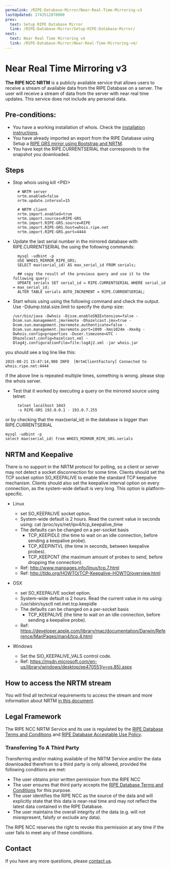 ```yaml
---
permalink: /RIPE-Database-Mirror/Near-Real-Time-Mirroring-v3
lastUpdated: 1743512878000
prev:
  text: Setup RIPE Database Mirror
  link: /RIPE-Database-Mirror/Setup-RIPE-Database-Mirror/
next:
  text: Near Real Time Mirroring v4
  link: /RIPE-Database-Mirror/Near-Real-Time-Mirroring-v4/
---
```


# Near Real Time Mirroring v3

**The RIPE NCC NRTM** is a publicly available service that allows users to receive a stream of available data from the RIPE Database on a server. The user will receive a stream of data from the server with near real time updates. This service does not include any personal data.

## Pre-conditions:

* You have a working installation of whois. Check the [installation instructions](../Installation-and-Development/Installation-instructions/#installation-instructions).
* You have already imported an export from the RIPE Database using Setup a [RIPE GRS mirror using Bootstrap and NRTM](../RIPE-Database-Mirror/Setup-RIPE-Database-Mirror/#setup-ripe-database-mirror).
* You have kept the RIPE.CURRENTSERIAL that corresponds to the snapshot you downloaded.

## Steps

* Stop whois using kill &lt;PID&gt;

        # NRTM server
        nrtm.enabled=false
        nrtm.update.interval=15

        # NRTM client
        nrtm.import.enabled=true
        nrtm.import.sources=RIPE-GRS
        nrtm.import.RIPE-GRS.source=RIPE
        nrtm.import.RIPE-GRS.host=whois.ripe.net
        nrtm.import.RIPE-GRS.port=4444

* Update the last serial number in the mirrored database with RIPE.CURRENTSERIAL the using the following commands:

        mysql -udbint -p
        USE WHOIS_MIRROR_RIPE_GRS;
        SELECT max(serial_id) AS max_serial_id FROM serials;

        ## copy the result of the previous query and use it to the following query:
        UPDATE serials SET serial_id = RIPE.CURRENTSERIAL WHERE serial_id = max_serial_id;
        ALTER TABLE serials AUTO_INCREMENT = RIPE.CURRENTSERIAL;

* Start whois using using the following command and check the output. Use -Ddump.total.size.limit to specify the dump size:

      /usr/bin/java -Dwhois -Djsse.enableSNIExtension=false -Dcom.sun.management.jmxremote -Dhazelcast.jmx=true -Dcom.sun.management.jmxremote.authenticate=false -Dcom.sun.management.jmxremote.port=1099 -Xms1024m -Xmx8g -Dwhois.config=properties -Duser.timezone=UTC -Dhazelcast.config=hazelcast.xml -Dlog4j.configurationFile=file:log4j2.xml -jar whois.jar

you should see a log line like this:

    2015-08-21 15:47:14,908 INFO  [NrtmClientFactory] Connected to whois.ripe.net:4444

if the above line is repeated multiple times, something is wrong. please stop the whois server.

* Test that it worked by executing a query on the mirrored source using telnet:

        telnet localhost 1043
        -s RIPE-GRS 193.0.0.1 - 193.0.7.255

or by checking that the max(serial_id) in the database is bigger than RIPE.CURRENTSERIAL

    mysql -udbint -p
    select max(serial_id) from WHOIS_MIRROR_RIPE_GRS.serials


## NRTM and Keepalive

There is no support in the NRTM protocol for polling, so a client or server may not detect a socket disconnection for some time. Clients should set the TCP socket option SO_KEEPALIVE to enable the standard TCP keepalive mechanism. Clients should also set the keepalive interval option on every connection, as the system-wide default is very long. This option is platform-specific.

* Linux
  * set SO_KEEPALIVE socket option.
  * System-wide default is 2 hours. Read the current value in seconds using: cat /proc/sys/net/ipv4/tcp_keepalive_time
  * The defaults can be changed on a per-socket basis
     * TCP_KEEPIDLE (the time to wait on an idle connection, before sending a keepalive probe).
     * TCP_KEEPINTVL (the time in seconds, between keepalive probes).
     * TCP_KEEPCNT (the maximum amount of probes to send, before dropping the connection).
  * Ref: http://www.manpages.info/linux/tcp.7.html
  * Ref: http://tldp.org/HOWTO/TCP-Keepalive-HOWTO/overview.html

* OSX 
  * set SO_KEEPALIVE socket option.
  * System-wide default is 2 hours. Read the current value in ms using: /usr/sbin/sysctl net.inet.tcp.keepidle
  * The defaults can be changed on a per-socket basis
     * TCP_KEEPALIVE (the time to wait on an idle connection, before sending a keepalive probe).
  * Ref: https://developer.apple.com/library/mac/documentation/Darwin/Reference/ManPages/man4/tcp.4.html

* Windows
  * Set the SIO_KEEPALIVE_VALS control code.
  * Ref: https://msdn.microsoft.com/en-us/library/windows/desktop/ee470551(v=vs.85).aspx


## How to access the NRTM stream

You will find all technical requirements to access the stream and more information about NRTM [in this document](../RIPE-Database-Mirror/Access-to-NRTM/#access-to-nrtm).


## Legal Framework

The RIPE NCC NRTM Service and its use is regulated by the [RIPE Database Terms and Conditions](../Legal-Information/#) and [RIPE Database Acceptable Use Policy](../RIPE-Database-Acceptable-Use-Policy/#ripe-database-acceptable-use-policy).

### Transferring To A Third Party 
Transferring and/or making available of the NRTM Service and/or the data downloaded therefrom to a third party is only allowed, provided the following conditions are met:

* The user obtains prior written permission from the RIPE NCC
* The user ensures that third party accepts the [RIPE Database Terms and Conditions](../Legal-Information/#) for this purpose.
* The user identifies the RIPE NCC as the source of the data and will explicitly state that this data is near-real time and may not reflect the latest data contained in the RIPE Database.
* The user maintains the overall integrity of the data (e.g. will not misrepresent, falsify or exclude any data).

The RIPE NCC reserves the right to revoke this permission at any time if the user fails to meet any of these conditions.


## Contact

If you have any more questions, please [contact us](https://www.ripe.net/contact-form?topic=ripe_dbm).
